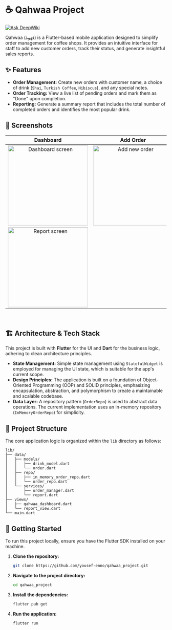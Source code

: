 # ☕ Qahwaa Project
[![Ask DeepWiki](https://devin.ai/assets/askdeepwiki.png)](https://deepwiki.com/yousef-enno/qahwaa_project)

Qahwaa (قهوة) is a Flutter-based mobile application designed to simplify order management for coffee shops. It provides an intuitive interface for staff to add new customer orders, track their status, and generate insightful sales reports.

## ✨ Features

- **Order Management:** Create new orders with customer name, a choice of drink (`Shai`, `Turkish Coffee`, `Hibiscus`), and any special notes.
- **Order Tracking:** View a live list of pending orders and mark them as "Done" upon completion.
- **Reporting:** Generate a summary report that includes the total number of completed orders and identifies the most popular drink.

## 📸 Screenshots

| Dashboard | Add Order | Orders | Report | 
| :---: | :---: | :---: | :---: |
| <img width="250" alt="Dashboard screen" src="https://github.com/user-attachments/assets/bec360f0-b9ad-416f-9e7a-0e4cd5ccd3e3" /> | <img width="250" alt="Add new order" src="https://github.com/user-attachments/assets/c230a02f-8b46-42a1-bbf0-ef035c9ba3de" /> | <img width="250" alt="Orders" src="https://github.com/user-attachments/assets/4a8ad656-0cb2-4555-995c-2d281900afe1" />
 | <img width="250" alt="Report screen" src="https://github.com/user-attachments/assets/2c66c200-1b8d-4560-9763-8219fb96564a" /> |

<br/>

## 🏗️ Architecture & Tech Stack

This project is built with **Flutter** for the UI and **Dart** for the business logic, adhering to clean architecture principles.

- **State Management:** Simple state management using `StatefulWidget` is employed for managing the UI state, which is suitable for the app's current scope.
- **Design Principles:** The application is built on a foundation of Object-Oriented Programming (OOP) and SOLID principles, emphasizing encapsulation, abstraction, and polymorphism to create a maintainable and scalable codebase.
- **Data Layer:** A repository pattern (`OrderRepo`) is used to abstract data operations. The current implementation uses an in-memory repository (`InMemoryOrderRepo`) for simplicity.

## 📂 Project Structure

The core application logic is organized within the `lib` directory as follows:

```
lib/
├── data/
│   ├── models/
│   │   ├── drink_model.dart
│   │   └── order.dart
│   ├── repo/
│   │   ├── in_memory_order_repo.dart
│   │   └── order_repo.dart
│   └── services/
│       ├── order_manager.dart
│       └── report.dart
├── views/
│   ├── qahwaa_dashboard.dart
│   └── report_view.dart
└── main.dart
```

## 🚀 Getting Started

To run this project locally, ensure you have the Flutter SDK installed on your machine.

1.  **Clone the repository:**
    ```bash
    git clone https://github.com/yousef-enno/qahwaa_project.git
    ```
2.  **Navigate to the project directory:**
    ```bash
    cd qahwaa_project
    ```
3.  **Install the dependencies:**
    ```bash
    flutter pub get
    ```
4.  **Run the application:**
    ```bash
    flutter run



